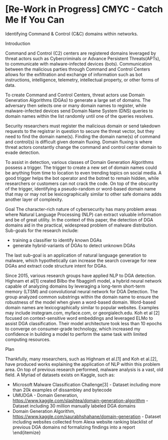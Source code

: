 # [Re-Work in Progress] CMYC - Catch Me If You Can
Identifying Command &amp; Control (C&amp;C) domains within networks.

Introduction

Command and Control (C2) centers are registered domains leveraged by threat actors such as Cybercriminals or Advance Persistent Threats(APTs), to communicate with malware-infected devices (bots). Communication between the malicious parties through Command and Control Centers allows for the exfiltration and exchange of information such as bot instructions, intelligence, telemetry, intellectual property, or other forms of data. 
    
To create Command and Control Centers, threat actors use Domain Generation Algorithms (DGAs) to generate a large set of domains. The adversary then selects one or many domain names to register, while malware-infected devices send Domain Name System (DNS) queries to domain names within the list randomly until one of the queries resolves.

Security researchers must register the malicious domain or send takedown requests to the registrar in question to secure the threat vector, but they need to find the domain name(s). Finding the domain name(s) of command and control(s) is difficult given domain fluxing. Domain fluxing is where threat actors constantly change the command and control center domain to evade detection. 

To assist in detection, various classes of Domain Generation Algorithms possess a trigger. The trigger to create a new set of domain names could be anything from time to location to even trending topics on social media.  A good trigger helps the bot operator and the botnet to remain hidden, while researchers or customers can not crack the code. On top of the obscurity of the trigger, identifying a pseudo-random or word-based domain name that may or may not be lexicographically similar to other safe domains adds another layer of complexity. 



Goal
The character-rich nature of cybersecurity has many problem areas where Natural Language Processing (NLP) can extract valuable information and be of great utility. In the context of this paper, the detection of DGA domains aid in the practical, widespread problem of malware distribution. Sub-goals for the research include:
- training a classifier to identify known DGAs
- generate hybrid-variants of DGAs to detect unknown DGAs


The last sub-goal is an application of natural language generation to malware, which hypothetically can increase the search coverage for new DGAs and extract code structure intent for DGAs.

Since 2015, various research groups have applied NLP to DGA detection. Highnam et al[1] created Bilbo the fibagginfi model, a hybrid neural network capable of analyzing domains by leveraging  a long-term short-term memory (LTSM) and convolutional neural network for DGA Detection. The group analyzed common substrings within the domain name to ensure the robustness of the model when given a word-based domain. Word-based domain names are lexicographically similar to popular websites.  Examples may include instegram.com, myface.com, or georgialech.edu. Koh et al [2] focused on context-sensitive word embeddings and leveraged ELMo to assist DGA classification. Their model architecture took less than 10 epochs to converge on consumer-grade technology, which increased my confidence in building a model to perform the same task with limited computing resources.


Plan

Thankfully, many researchers, such as Highnam et al.[1] and Koh et al.[2], have produced works explaining the application of NLP within this problem area. On top of previous research performed, malware analysis is a vast, old field. A Myriad of datasets exists on Kaggle, such as:
- Microsoft Malware Classification Challenge[3] - Dataset including more than 20k examples of dissambley and bytecode
- UMUDGA - Domain Generation, https://www.kaggle.com/slashtea/domain-generation-algorithm - Dataset including 30 million manually labeled DGA domains
- Domain Generation Algorithm, https://www.kaggle.com/saurabhshahane/domain-generation - Dataset including websites collected from Alexa website ranking blacklist of previous DGA domains
nd formalizing findings into a report 
\end{itemize}
